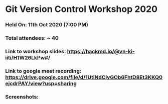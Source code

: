 # Git Version Control Workshop 2020


### Held On: 11th Oct 2020 (7:00 PM)
### Total attendees: ~ 40

### Link to workshop slides: https://hackmd.io/@vn-ki-iiti/H1W26LkPw#/


### Link to google meet recording: https://drive.google.com/file/d/1UtiNdClyGOb6FhtD8Et3KKQ0ejcdrPAY/view?usp=sharing

### Screenshots: 